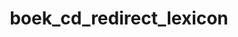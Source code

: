 ---
layout: my_redirect
title: boek_cd_redirect_lexicon
permalink: /boek_cd/lexicon
redirect_url: "https://dwengo.org/assets/files/chatbot/lexiconsentimentanalyse.pdf"
---